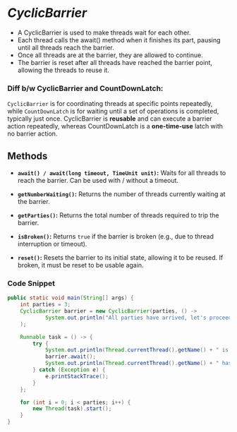 # _CyclicBarrier_

* A CyclicBarrier is used to make threads wait for each other.
* Each thread calls the await() method when it finishes its part, pausing until all threads reach the barrier.
* Once all threads are at the barrier, they are allowed to continue.
* The barrier is reset after all threads have reached the barrier point, allowing the threads to reuse it.

### Diff b/w CyclicBarrier and CountDownLatch:

`CyclicBarrier` is for coordinating threads at specific points repeatedly, while `CountDownLatch` is for waiting until a
set of operations is completed, typically just once. CyclicBarrier is **reusable** and can execute a barrier action
repeatedly,
whereas CountDownLatch is a **one-time-use** latch with no barrier action.

## Methods

* **`await() / await(long timeout, TimeUnit unit)`:** Waits for all threads to reach the barrier. Can be used with / without
  a timeout.

* **`getNumberWaiting()`:** Returns the number of threads currently waiting at the barrier.

* **`getParties()`:** Returns the total number of threads required to trip the barrier.

* **`isBroken()`:** Returns `true` if the barrier is broken (e.g., due to thread interruption or timeout).

* **`reset()`:** Resets the barrier to its initial state, allowing it to be reused. If broken, it must be reset to be
  usable again.

### Code Snippet

```java
public static void main(String[] args) {
    int parties = 3;
    CyclicBarrier barrier = new CyclicBarrier(parties, () ->
            System.out.println("All parties have arrived, let's proceed.")
    );

    Runnable task = () -> {
        try {
            System.out.println(Thread.currentThread().getName() + " is waiting at the barrier.");
            barrier.await();
            System.out.println(Thread.currentThread().getName() + " has crossed the barrier.");
        } catch (Exception e) {
            e.printStackTrace();
        }
    };

    for (int i = 0; i < parties; i++) {
        new Thread(task).start();
    }
}
```